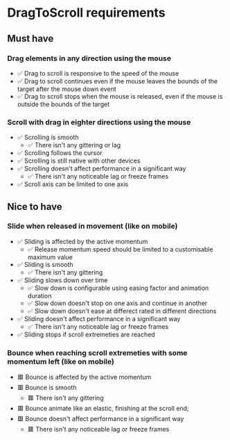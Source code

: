 # DragToScroll requirements

## Must have

### Drag elements in any direction using the mouse

-   ✅ Drag to scroll is responsive to the speed of the mouse
-   ✅ Drag to scroll continues even if the mouse leaves the bounds of the target after the mouse down event
-   ✅ Drag to scroll stops when the mouse is released, even if the mouse is outside the bounds of the target

### Scroll with drag in eighter directions using the mouse

-   ✅ Scrolling is smooth
    -   ✅ There isn't any gittering or lag
-   ✅ Scrolling follows the cursor
-   ✅ Scrolling is still native with other devices
-   ✅ Scrolling doesn't affect performance in a significant way
    -   ✅ There isn't any noticeable lag or freeze frames
-   ✅ Scroll axis can be limited to one axis

## Nice to have

### Slide when released in movement (like on mobile)

-   ✅ Sliding is affected by the active momentum
    -   ✅ Release momentum speed should be limited to a customisable maximum value
-   ✅ Sliding is smooth
    -   ✅ There isn't any gittering
-   ✅ Sliding slows down over time
    -   ✅ Slow down is configurable using easing factor and animation duration
    -   ✅ Slow down doesn't stop on one axis and continue in another
    -   ✅ Slow down doesn't ease at differect rated in different directions
-   ✅ Sliding doesn't affect performance in a significant way
    -   ✅ There isn't any noticeable lag or freeze frames
-   ✅ Sliding stops if scroll extremeties are reached

### Bounce when reaching scroll extremeties with some momentum left (like on mobile)

-   🟥 Bounce is affected by the active momentum
-   🟥 Bounce is smooth
    -   🟥 There isn't any gittering
-   🟥 Bounce animate like an elastic, finishing at the scroll end;
-   🟥 Bounce doesn't affect performance in a significant way
    -   🟥 There isn't any noticeable lag or freeze frames
